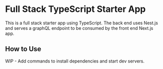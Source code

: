# Full Stack TypeScript Starter App

This is a full stack starter app using TypeScript. The back end uses Nest.js and serves a graphQL endpoint to be consumed by the front end Next.js app.

## How to Use

WIP - Add commands to install dependencies and start dev servers. 